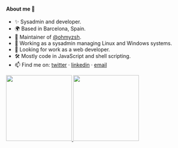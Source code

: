 #### About me 👋

- ✨ Sysadmin and developer.
- 🌍 Based in Barcelona, Spain.
- 🌺 Maintainer of [@ohmyzsh](https://github.com/ohmyzsh/ohmyzsh/).
- 💼 Working as a sysadmin managing Linux and Windows systems.
- 🎯 Looking for work as a web developer.
- 🛠 Mostly code in JavaScript and shell scripting.
- 📫 Find me on: [twitter](https://twitter.com/MarcCornella) · [linkedin](https://www.linkedin.com/in/mcornella/) · [email](mailto:marc.cornella@live.com)

<a href="https://github.com/mcornella">
  <img height="180em" src="https://github-readme-stats.vercel.app/api?username=mcornella&show_icons=true&include_all_commits=true&custom_title=GitHub+Stats&theme=vue">
  <img height="180em" src="https://github-readme-stats.vercel.app/api/top-langs/?username=mcornella&layout=compact&theme=vue">
</a>


